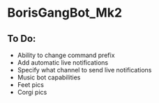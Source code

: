# BorisGangBot_Mk2
## To Do:
- Ability to change command prefix
- Add automatic live notifications
- Specify what channel to send live notifications
- Music bot capabilities 
- Feet pics
- Corgi pics
